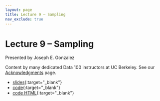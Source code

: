 ```yaml
---
layout: page
title: Lecture 9 – Sampling
nav_exclude: true
---
```


# Lecture 9 – Sampling

Presented by Joseph E. Gonzalez 

Content by many dedicated Data 100 instructors at UC Berkeley. See our [Acknowledgments](../../acks) page.

- [slides](https://docs.google.com/presentation/d/1qlsz6yHsNnmvVYRZ0uZpGQ1Pr-ozuh5rLcOhUz7na_c/edit?usp=sharing){:target="_blank"}
- [code](https://data100.datahub.berkeley.edu/hub/user-redirect/git-pull?repo=https%3A%2F%2Fgithub.com%2FDS-100%2Ffa24-student&urlpath=lab%2Ftree%2Ffa24-student%2Flecture%2Flec09%2Flec09.ipynb&branch=main){:target="_blank"}
- [code HTML](../../resources/assets/lectures/lec09/lec09.html){:target="_blank"}
<!-- - [recording](https://youtu.be/8BYd0d2HOrs) -->
